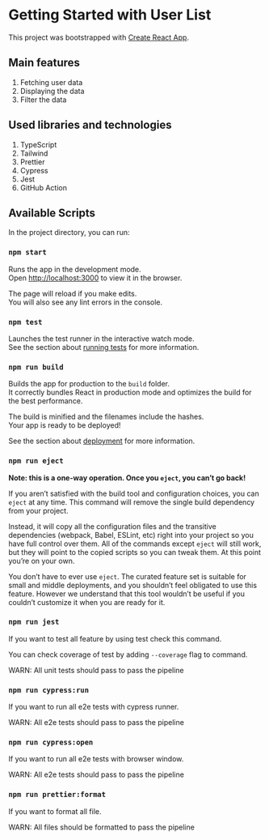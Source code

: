 # Getting Started with User List

This project was bootstrapped with [Create React App](https://github.com/facebook/create-react-app).

## Main features

1. Fetching user data
2. Displaying the data
3. Filter the data

## Used libraries and technologies

1. TypeScript
3. Tailwind
4. Prettier
5. Cypress
6. Jest
9. GitHub Action

## Available Scripts

In the project directory, you can run:

### `npm start`

Runs the app in the development mode.\
Open [http://localhost:3000](http://localhost:3000) to view it in the browser.

The page will reload if you make edits.\
You will also see any lint errors in the console.

### `npm test`

Launches the test runner in the interactive watch mode.\
See the section about [running tests](https://facebook.github.io/create-react-app/docs/running-tests) for more information.

### `npm run build`

Builds the app for production to the `build` folder.\
It correctly bundles React in production mode and optimizes the build for the best performance.

The build is minified and the filenames include the hashes.\
Your app is ready to be deployed!

See the section about [deployment](https://facebook.github.io/create-react-app/docs/deployment) for more information.

### `npm run eject`

**Note: this is a one-way operation. Once you `eject`, you can’t go back!**

If you aren’t satisfied with the build tool and configuration choices, you can `eject` at any time. This command will remove the single build dependency from your project.

Instead, it will copy all the configuration files and the transitive dependencies (webpack, Babel, ESLint, etc) right into your project so you have full control over them. All of the commands except `eject` will still work, but they will point to the copied scripts so you can tweak them. At this point you’re on your own.

You don’t have to ever use `eject`. The curated feature set is suitable for small and middle deployments, and you shouldn’t feel obligated to use this feature. However we understand that this tool wouldn’t be useful if you couldn’t customize it when you are ready for it.

### `npm run jest`

If you want to test all feature by using test check this command.

You can check coverage of test by adding `--coverage` flag to command.

WARN: All unit tests should pass to pass the pipeline

### `npm run cypress:run`

If you want to run all e2e tests with cypress runner.

WARN: All e2e tests should pass to pass the pipeline

### `npm run cypress:open`

If you want to run all e2e tests with browser window.

WARN: All e2e tests should pass to pass the pipeline

### `npm run prettier:format`

If you want to format all file.

WARN: All files should be formatted to pass the pipeline
